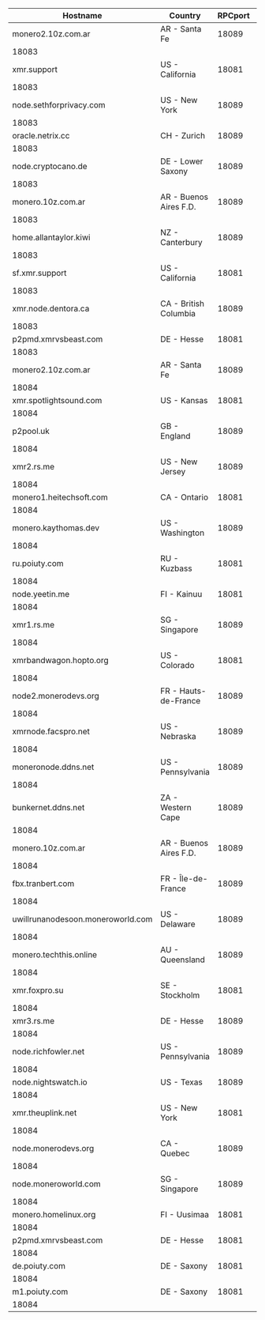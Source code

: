 Hostname | Country | RPCport | P2Pport
--- | --- | --- | ---
monero2.10z.com.ar | AR - Santa Fe | 18089
 | 18083
xmr.support | US - California | 18081
 | 18083
node.sethforprivacy.com | US - New York | 18089
 | 18083
oracle.netrix.cc | CH - Zurich | 18089
 | 18083
node.cryptocano.de | DE - Lower Saxony | 18089
 | 18083
monero.10z.com.ar | AR - Buenos Aires F.D. | 18089
 | 18083
home.allantaylor.kiwi | NZ - Canterbury | 18089
 | 18083
sf.xmr.support | US - California | 18081
 | 18083
xmr.node.dentora.ca | CA - British Columbia | 18089
 | 18083
p2pmd.xmrvsbeast.com | DE - Hesse | 18081
 | 18083
monero2.10z.com.ar | AR - Santa Fe | 18089
 | 18084
xmr.spotlightsound.com | US - Kansas | 18081
 | 18084
p2pool.uk | GB - England | 18089
 | 18084
xmr2.rs.me | US - New Jersey | 18089
 | 18084
monero1.heitechsoft.com | CA - Ontario | 18081
 | 18084
monero.kaythomas.dev | US - Washington | 18089
 | 18084
ru.poiuty.com | RU - Kuzbass | 18081
 | 18084
node.yeetin.me | FI - Kainuu | 18081
 | 18084
xmr1.rs.me | SG - Singapore | 18089
 | 18084
xmrbandwagon.hopto.org | US - Colorado | 18081
 | 18084
node2.monerodevs.org | FR - Hauts-de-France | 18089
 | 18084
xmrnode.facspro.net | US - Nebraska | 18089
 | 18084
moneronode.ddns.net | US - Pennsylvania | 18089
 | 18084
bunkernet.ddns.net | ZA - Western Cape | 18089
 | 18084
monero.10z.com.ar | AR - Buenos Aires F.D. | 18089
 | 18084
fbx.tranbert.com | FR - Île-de-France | 18089
 | 18084
uwillrunanodesoon.moneroworld.com | US - Delaware | 18089
 | 18084
monero.techthis.online | AU - Queensland | 18089
 | 18084
xmr.foxpro.su | SE - Stockholm | 18081
 | 18084
xmr3.rs.me | DE - Hesse | 18089
 | 18084
node.richfowler.net | US - Pennsylvania | 18089
 | 18084
node.nightswatch.io | US - Texas | 18089
 | 18084
xmr.theuplink.net | US - New York | 18081
 | 18084
node.monerodevs.org | CA - Quebec | 18089
 | 18084
node.moneroworld.com | SG - Singapore | 18089
 | 18084
monero.homelinux.org | FI - Uusimaa | 18081
 | 18084
p2pmd.xmrvsbeast.com | DE - Hesse | 18081
 | 18084
de.poiuty.com | DE - Saxony | 18081
 | 18084
m1.poiuty.com | DE - Saxony | 18081
 | 18084

